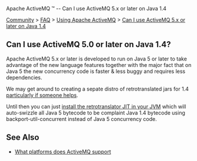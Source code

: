 Apache ActiveMQ ™ -- Can I use ActiveMQ 5.x or later on Java 1.4 

[Community](community.html) > [FAQ](faq.html) > [Using Apache ActiveMQ](using-apache-activemq.html) > [Can I use ActiveMQ 5.x or later on Java 1.4](can-i-use-activemq-5x-or-later-on-java-14.html)


Can I use ActiveMQ 5.0 or later on Java 1.4?
--------------------------------------------

Apache ActiveMQ 5.x or later is developed to run on Java 5 or later to take advantage of the new language features together with the major fact that on Java 5 the new concurrency code is faster & less buggy and requires less dependencies.

We may get around to creating a sepate distro of retrotranslated jars for 1.4 [particularly if someone helps](contributing.html).

Until then you can just [install the retrotranslator JIT in your JVM](http://retrotranslator.sourceforge.net/#jit) which will auto-swizzle all Java 5 bytecode to be complaint Java 1.4 bytecode using backport-util-concurrent instead of Java 5 concurrency code.

See Also
--------

*   [What platforms does ActiveMQ support](what-platforms-does-activemq-support.html)

